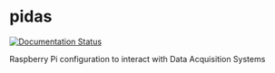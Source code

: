 # pidas
[![Documentation Status](https://readthedocs.org/projects/pidas/badge/?version=latest)](http://pidas.readthedocs.io/en/latest/?badge=latest)
    
Raspberry Pi configuration to interact with Data Acquisition Systems

